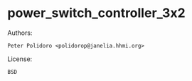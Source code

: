 # power_switch_controller_3x2

Authors:

    Peter Polidoro <polidorop@janelia.hhmi.org>

License:

    BSD

